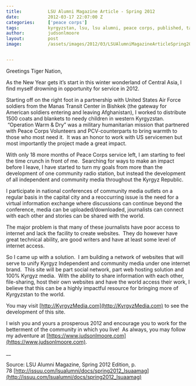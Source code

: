 ```yaml
---
title:			LSU Alumni Magazine Article - Spring 2012
date:			2012-03-17 22:07:00 Z
categories:		['peace corps']
tags:			kyrgyzstan, lsu, lsu alumni, peace corps, published, talas
author:			judsonlmoore
layout:			post
image:			/assets/images/2012/03/LSUAlumniMagazineArticleSpring20121.jpg


---
```


Greetings Tiger Nation,

As the New Year gets it’s start in this winter wonderland of Central Asia, I find myself drowning in opportunity for service in 2012.

Starting off on the right foot in a partnership with United States Air Force soldiers from the Manas Transit Center in Bishkek (the gateway for American soldiers entering and leaving Afghanistan), I worked to distribute 1500 coats and blankets to needy children in western Kyrgyzstan.  “Operation Warm & Dry” was a military humanitarian mission that partnered with Peace Corps Volunteers and PCV-counterparts to bring warmth to those who most need it.  It was an honor to work with US servicemen but most importantly the project made a great impact.

With only 18 more months of Peace Corps service left, I am starting to feel the time crunch in front of me.  Searching for ways to make an impact before I leave, I have started to turn my goals from more than the development of one community radio station, but instead the development of all independent and community media throughout the Kyrgyz Republic.

I participate in national conferences of community media outlets on a regular basis in the capital city and a reoccurring issue is the need for a virtual information exchange where discussions can continue beyond the conference, media can be uploaded/downloaded, journalists can connect with each other and stories can be shared with the world.

The major problem is that many of these journalists have poor access to internet and lack the facility to create websites.  They do however have great technical ability, are good writers and have at least some level of internet access.

So I came up with a solution.  I am building a network of websites that will serve to unify Kyrgyz Independent and community media under one internet brand.  This site will be part social network, part web hosting solution and 100% Kyrgyz media.  With the ability to share information with each other, file-sharing, host their own websites and have the world access their work, I believe that this can be a highly impactful resource for bringing more of Kyrgyzstan to the world.

You may visit [http://KyrgyzMedia.com](http://KyrgyzMedia.com) to see the development of this site.

I wish you and yours a prosperous 2012 and encourage you to work for the betterment of the community in which you live!  As always, you may follow my adventure at [https://www.judsonlmoore.com](https://www.judsonlmoore.com).

\_\_

Source: LSU Alumni Magazine, Spring 2012 Edition, p. 78 [http://issuu.com/lsualumni/docs/spring2012_lsuaamag](http://issuu.com/lsualumni/docs/spring2012_lsuaamag)
